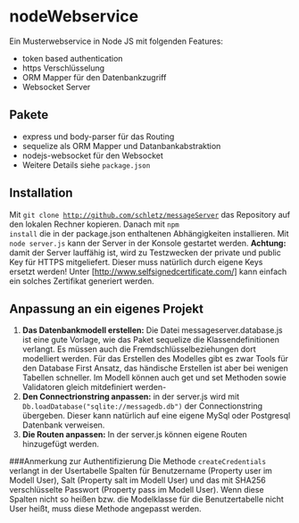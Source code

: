 # nodeWebservice
Ein Musterwebservice in Node JS mit folgenden Features:
- token based authentication
- https Verschlüsselung
- ORM Mapper für den Datenbankzugriff
- Websocket Server

## Pakete
- express und body-parser für das Routing
- sequelize als ORM Mapper und Datanbankabstraktion
- nodejs-websocket für den Websocket
- Weitere Details siehe <code>package.json</code>

## Installation
Mit <code>git clone http://github.com/schletz/messageServer</code> das Repository auf den lokalen 
Rechner kopieren. Danach mit <code>npm install</code> die in der package.json enthaltenen 
Abhängigkeiten installieren. Mit <code>node server.js</code> kann der Server in der Konsole gestartet 
werden. <b>Achtung:</b> damit der Server lauffähig ist, wird zu Testzwecken der private und public 
Key für HTTPS mitgeliefert. Dieser muss natürlich durch eigene Keys ersetzt werden!
Unter [http://www.selfsignedcertificate.com/] kann einfach ein solches Zertifikat generiert werden.

## Anpassung an ein eigenes Projekt
1. <b>Das Datenbankmodell erstellen:</b> Die Datei messageserver.database.js ist eine gute Vorlage, 
wie das Paket sequelize die Klassendefinitionen verlangt. Es müssen auch die 
Fremdschlüsselbeziehungen dort modelliert werden. Für das Erstellen des Modelles gibt es zwar Tools
für den Database First Ansatz, das händische Erstellen ist aber bei wenigen Tabellen schneller. Im
Modell können auch get und set Methoden sowie Validatoren gleich mitdefiniert werden-
2. <b>Den Connectrionstring anpassen:</b> in der server.js wird mit 
<code>Db.loadDatabase("sqlite://messagedb.db")</code> der Connectionstring übergeben. Dieser kann 
natürlich auf eine eigene MySql oder Postgresql Datenbank verweisen.
3. <b>Die Routen anpassen:</b> In der server.js können eigene Routen hinzugefügt werden.

###Anmerkung zur Authentifizierung 
Die Methode <code>createCredentials</code> verlangt in der Usertabelle Spalten für Benutzername 
(Property user im Modell User), Salt (Property salt im Modell User) und das mit SHA256 
verschlüsselte Passwort (Property pass im Modell User). Wenn diese Spalten nicht so heißen bzw.
die Modelklasse für die Benutzertabelle nicht User heißt, muss diese Methode angepasst werden.
